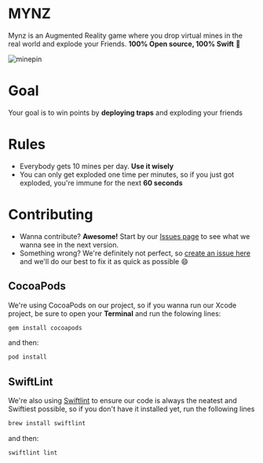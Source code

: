 # MYNZ
Mynz is an Augmented Reality game where you drop virtual mines in the real world and explode your Friends. **100% Open source, 100% Swift** :large_orange_diamond:

![minepin](https://cloud.githubusercontent.com/assets/6511079/14408938/ea4d36ee-febc-11e5-99ef-42c8db7dadda.png)

# Goal
Your goal is to win points by **deploying traps** and exploding your friends

# Rules

- Everybody gets 10 mines per day. **Use it wisely**
- You can only get exploded one time per minutes, so if you just got exploded, you're immune for the next **60 seconds**

# Contributing
- Wanna contribute? **Awesome!** Start by our [Issues page](https://github.com/lfarah/mynz/issues) to see what we wanna see in the next version.
- Something wrong? We're definitely not perfect, so [create an issue here](https://github.com/lfarah/mynz/issues) and we'll do our best to fix it as quick as possible :smile:

## CocoaPods
We're using CocoaPods on our project, so if you wanna run our Xcode project, be sure to open your **Terminal** and run the folowing lines:
``` ruby
gem install cocoapods
```
and then:
``` ruby
pod install
```

## SwiftLint
We're also using [Swiftlint](https://github.com/realm/SwiftLint) to ensure our code is always the neatest and Swiftiest possible, so if you don't have it installed yet, run the following lines
``` ruby
brew install swiftlint
```
and then:
``` ruby
swiftlint lint
```
